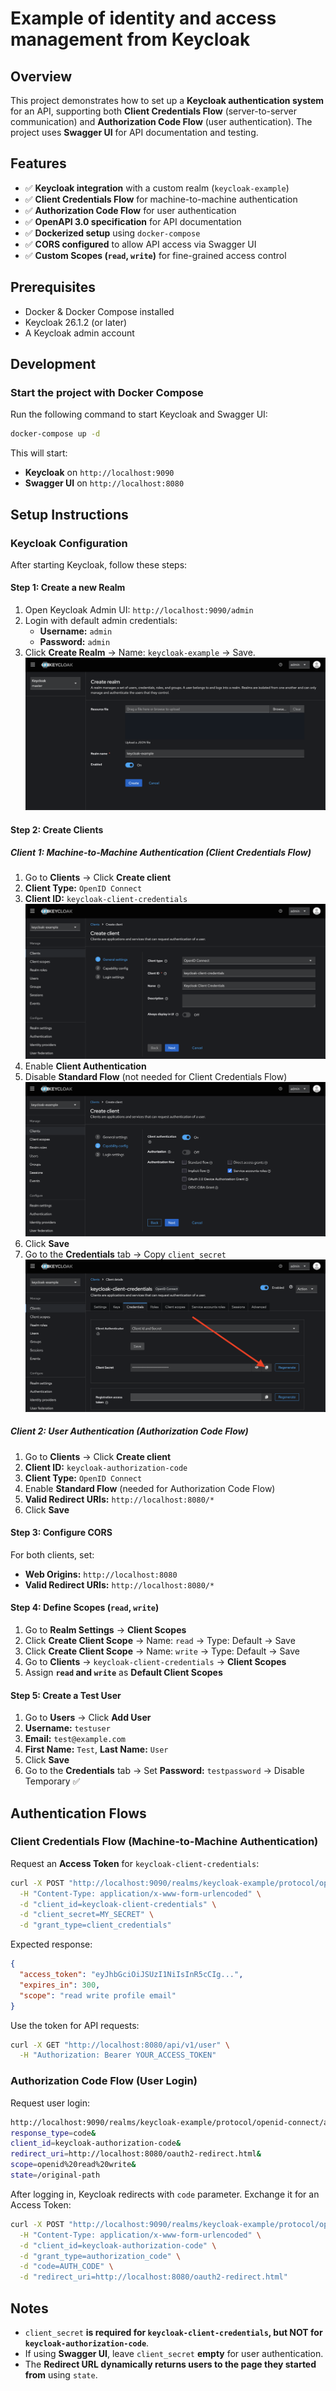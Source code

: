 # Example of identity and access management from Keycloak

## Overview
This project demonstrates how to set up a **Keycloak authentication system** for an API, supporting both **Client Credentials Flow** (server-to-server communication) and **Authorization Code Flow** (user authentication). The project uses **Swagger UI** for API documentation and testing.

## Features
- ✅ **Keycloak integration** with a custom realm (`keycloak-example`)
- ✅ **Client Credentials Flow** for machine-to-machine authentication
- ✅ **Authorization Code Flow** for user authentication
- ✅ **OpenAPI 3.0 specification** for API documentation
- ✅ **Dockerized setup** using `docker-compose`
- ✅ **CORS configured** to allow API access via Swagger UI
- ✅ **Custom Scopes (`read`, `write`)** for fine-grained access control

## Prerequisites
- Docker & Docker Compose installed
- Keycloak 26.1.2 (or later)
- A Keycloak admin account

## Development

### Start the project with Docker Compose
Run the following command to start Keycloak and Swagger UI:

```sh
docker-compose up -d
```

This will start:
- **Keycloak** on `http://localhost:9090`
- **Swagger UI** on `http://localhost:8080`

## Setup Instructions

### Keycloak Configuration
After starting Keycloak, follow these steps:

#### Step 1: Create a new Realm
1. Open Keycloak Admin UI: `http://localhost:9090/admin`
2. Login with default admin credentials:
    - **Username:** `admin`
    - **Password:** `admin`
3. Click **Create Realm** → Name: `keycloak-example` → Save.
   ![Create Realm](./docs/create-realm.png)

#### Step 2: Create Clients

##### Client 1: Machine-to-Machine Authentication (Client Credentials Flow)
1. Go to **Clients** → Click **Create client**
2. **Client Type:** `OpenID Connect`
3. **Client ID:** `keycloak-client-credentials`
   ![Create Client](./docs/create-client-1.png)
4. Enable **Client Authentication**
5. Disable **Standard Flow** (not needed for Client Credentials Flow)
   ![Create Client](./docs/create-client-2.png)
6. Click **Save**
7. Go to the **Credentials** tab → Copy `client_secret`
   ![Get Client Secret](./docs/client-credentials-secret.png)

##### Client 2: User Authentication (Authorization Code Flow)
1. Go to **Clients** → Click **Create client**
2. **Client ID:** `keycloak-authorization-code`
3. **Client Type:** `OpenID Connect`
4. Enable **Standard Flow** (needed for Authorization Code Flow)
5. **Valid Redirect URIs:** `http://localhost:8080/*`
6. Click **Save**

#### **Step 3: Configure CORS**
For both clients, set:
- **Web Origins:** `http://localhost:8080`
- **Valid Redirect URIs:** `http://localhost:8080/*`

#### **Step 4: Define Scopes (`read`, `write`)**
1. Go to **Realm Settings** → **Client Scopes**
2. Click **Create Client Scope** → Name: `read` → Type: Default → Save
3. Click **Create Client Scope** → Name: `write` → Type: Default → Save
4. Go to **Clients** → `keycloak-client-credentials` → **Client Scopes**
5. Assign **`read` and `write`** as **Default Client Scopes**

#### **Step 5: Create a Test User**
1. Go to **Users** → Click **Add User**
2. **Username:** `testuser`
3. **Email:** `test@example.com`
4. **First Name:** `Test`, **Last Name:** `User`
5. Click **Save**
6. Go to the **Credentials** tab → Set **Password:** `testpassword` → Disable Temporary ✅

## Authentication Flows

### Client Credentials Flow (Machine-to-Machine Authentication)
Request an **Access Token** for `keycloak-client-credentials`:

```sh
curl -X POST "http://localhost:9090/realms/keycloak-example/protocol/openid-connect/token" \
  -H "Content-Type: application/x-www-form-urlencoded" \
  -d "client_id=keycloak-client-credentials" \
  -d "client_secret=MY_SECRET" \
  -d "grant_type=client_credentials"
```

Expected response:
```json
{
  "access_token": "eyJhbGciOiJSUzI1NiIsInR5cCIg...",
  "expires_in": 300,
  "scope": "read write profile email"
}
```

Use the token for API requests:
```sh
curl -X GET "http://localhost:8080/api/v1/user" \
  -H "Authorization: Bearer YOUR_ACCESS_TOKEN"
```

### Authorization Code Flow (User Login)

Request user login:
```sh
http://localhost:9090/realms/keycloak-example/protocol/openid-connect/auth?
response_type=code&
client_id=keycloak-authorization-code&
redirect_uri=http://localhost:8080/oauth2-redirect.html&
scope=openid%20read%20write&
state=/original-path
```

After logging in, Keycloak redirects with `code` parameter. Exchange it for an Access Token:
```sh
curl -X POST "http://localhost:9090/realms/keycloak-example/protocol/openid-connect/token" \
  -H "Content-Type: application/x-www-form-urlencoded" \
  -d "client_id=keycloak-authorization-code" \
  -d "grant_type=authorization_code" \
  -d "code=AUTH_CODE" \
  -d "redirect_uri=http://localhost:8080/oauth2-redirect.html"
```

## Notes
- `client_secret` **is required for `keycloak-client-credentials`, but NOT for `keycloak-authorization-code`**.
- If using **Swagger UI**, leave `client_secret` **empty** for user authentication.
- The **Redirect URL dynamically returns users to the page they started from** using `state`.
